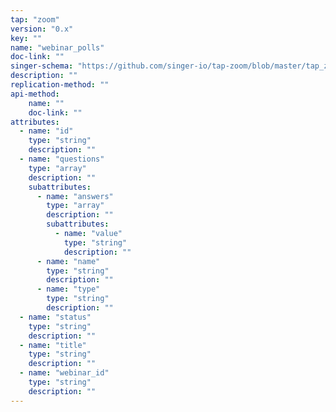 ```yaml
---
tap: "zoom"
version: "0.x"
key: ""
name: "webinar_polls"
doc-link: ""
singer-schema: "https://github.com/singer-io/tap-zoom/blob/master/tap_zoom/schemas/webinar_polls.json"
description: ""
replication-method: ""
api-method:
    name: ""
    doc-link: ""
attributes:
  - name: "id"
    type: "string"
    description: ""
  - name: "questions"
    type: "array"
    description: ""
    subattributes:
      - name: "answers"
        type: "array"
        description: ""
        subattributes:
          - name: "value"
            type: "string"
            description: ""
      - name: "name"
        type: "string"
        description: ""
      - name: "type"
        type: "string"
        description: ""
  - name: "status"
    type: "string"
    description: ""
  - name: "title"
    type: "string"
    description: ""
  - name: "webinar_id"
    type: "string"
    description: ""
---
```

